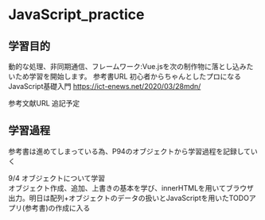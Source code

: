# JavaScript_practice

## 学習目的
動的な処理、非同期通信、フレームワーク:Vue.jsを次の制作物に落とし込みたいため学習を開始します。
参考書URL
初心者からちゃんとしたプロになる  JavaScript基礎入門
https://ict-enews.net/2020/03/28mdn/

参考文献URL
追記予定

## 学習過程
参考書は進めてしまっている為、P94のオブジェクトから学習過程を記録していく<br>

9/4 オブジェクトについて学習<br>
オブジェクト作成、追加、上書きの基本を学び、innerHTMLを用いてブラウザ出力。明日は配列+オブジェクトのデータの扱いとJavaScriptを用いたTODOアプリ(参考書)の作成に入る<br>
